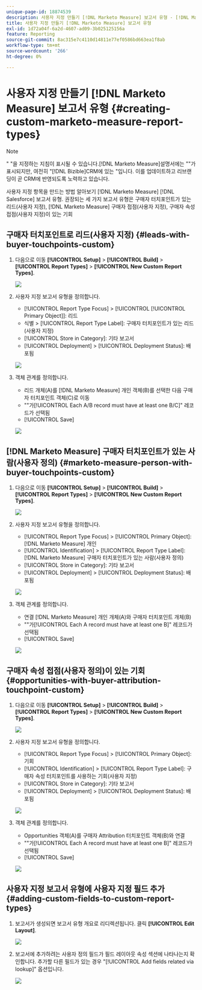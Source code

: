 ```yaml
---
unique-page-id: 18874539
description: 사용자 지정 만들기 [!DNL Marketo Measure] 보고서 유형 - [!DNL Marketo Measure] - 제품 설명서
title: 사용자 지정 만들기 [!DNL Marketo Measure] 보고서 유형
exl-id: 1d72a04f-6a2d-4607-ad09-3b025125156a
feature: Reporting
source-git-commit: 8ac315e7c4110d14811e77ef0586bd663ea1f8ab
workflow-type: tm+mt
source-wordcount: '266'
ht-degree: 0%

---
```


# 사용자 지정 만들기 [!DNL Marketo Measure] 보고서 유형 {#creating-custom-marketo-measure-report-types}

>[!NOTE]
>
>&quot; &quot;을 지정하는 지침이 표시될 수 있습니다.[!DNL Marketo Measure]설명서에는 &quot;&quot;가 표시되지만, 여전히 &quot;[!DNL Bizible]CRM에 있는 &quot;입니다. 이를 업데이트하고 리브랜딩이 곧 CRM에 반영되도록 노력하고 있습니다.

사용자 지정 항목을 만드는 방법 알아보기 [!DNL Marketo Measure] [!DNL Salesforce] 보고서 유형. 권장되는 세 가지 보고서 유형은 구매자 터치포인트가 있는 리드(사용자 지정), [!DNL Marketo Measure] 구매자 접점(사용자 지정), 구매자 속성 접점(사용자 지정)이 있는 기회

## 구매자 터치포인트로 리드(사용자 지정) {#leads-with-buyer-touchpoints-custom}

1. 다음으로 이동 **[!UICONTROL Setup]** > **[!UICONTROL Build]** > **[!UICONTROL Report Types]** > **[!UICONTROL New Custom Report Types]**.

   ![](assets/1.png)

1. 사용자 지정 보고서 유형을 정의합니다.

   * [!UICONTROL Report Type Focus] > [!UICONTROL [!UICONTROL Primary Object]]: 리드
   * 식별 > [!UICONTROL Report Type Label]: 구매자 터치포인트가 있는 리드(사용자 지정)
   * [!UICONTROL Store in Category]: 기타 보고서
   * [!UICONTROL Deployment] > [!UICONTROL Deployment Status]: 배포됨

   ![](assets/2.png)

1. 객체 관계를 정의합니다.

   * 리드 개체(A)를 [!DNL Marketo Measure] 개인 객체(B)를 선택한 다음 구매자 터치포인트 객체(C)로 이동
   * &quot;&quot;가[!UICONTROL Each A/B record must have at least one B/C]&quot; 레코드가 선택됨
   * [!UICONTROL Save]

   ![](assets/3.png)

## [!DNL Marketo Measure] 구매자 터치포인트가 있는 사람(사용자 정의) {#marketo-measure-person-with-buyer-touchpoints-custom}

1. 다음으로 이동 **[!UICONTROL Setup]** > **[!UICONTROL Build]** > **[!UICONTROL Report Types]** > **[!UICONTROL New Custom Report Types]**.

   ![](assets/4.png)

1. 사용자 지정 보고서 유형을 정의합니다.

   * [!UICONTROL Report Type Focus] > [!UICONTROL Primary Object]: [!DNL Marketo Measure] 개인
   * [!UICONTROL Identification] > [!UICONTROL Report Type Label]: [!DNL Marketo Measure] 구매자 터치포인트가 있는 사람(사용자 정의)
   * [!UICONTROL Store in Category]: 기타 보고서
   * [!UICONTROL Deployment] > [!UICONTROL Deployment Status]: 배포됨

   ![](assets/5.png)

1. 객체 관계를 정의합니다.

   * 연결 [!DNL Marketo Measure] 개인 개체(A)와 구매자 터치포인트 개체(B)
   * &quot;&quot;가[!UICONTROL Each A record must have at least one B]&quot; 레코드가 선택됨
   * [!UICONTROL Save]

   ![](assets/6.png)

## 구매자 속성 접점(사용자 정의)이 있는 기회 {#opportunities-with-buyer-attribution-touchpoint-custom}

1. 다음으로 이동 **[!UICONTROL Setup]** > **[!UICONTROL Build]** > **[!UICONTROL Report Types]** > **[!UICONTROL New Custom Report Types]**.

   ![](assets/7.png)

1. 사용자 지정 보고서 유형을 정의합니다.

   * [!UICONTROL Report Type Focus] > [!UICONTROL Primary Object]: 기회
   * [!UICONTROL Identification] > [!UICONTROL Report Type Label]: 구매자 속성 터치포인트를 사용하는 기회(사용자 지정)
   * [!UICONTROL Store in Category]: 기타 보고서
   * [!UICONTROL Deployment] > [!UICONTROL Deployment Status]: 배포됨

   ![](assets/8.png)

1. 객체 관계를 정의합니다.

   * Opportunities 객체(A)를 구매자 Attribution 터치포인트 객체(B)와 연결
   * &quot;&quot;가[!UICONTROL Each A record must have at least one B]&quot; 레코드가 선택됨
   * [!UICONTROL Save]

   ![](assets/9.png)

## 사용자 지정 보고서 유형에 사용자 지정 필드 추가 {#adding-custom-fields-to-custom-report-types}

1. 보고서가 생성되면 보고서 유형 개요로 리디렉션됩니다. 클릭 **[!UICONTROL Edit Layout]**.

   ![](assets/10.png)

1. 보고서에 추가하려는 사용자 정의 필드가 필드 레이아웃 속성 섹션에 나타나는지 확인합니다. 추가할 다른 필드가 있는 경우 &quot;[!UICONTROL Add fields related via lookup]&quot; 옵션입니다.

   ![](assets/11.png)
